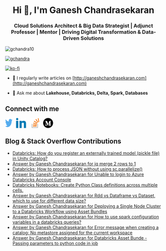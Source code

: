 <h1 align="center">Hi 👋, I'm Ganesh Chandrasekaran</h1>
<h3 align="center">Cloud Solutions Architect & Big Data Strategist | Adjunct Professor | Mentor | Driving Digital Transformation & Data-Driven Solutions</h3>

<p align="left"> <img src="https://komarev.com/ghpvc/?username=gchandra10&label=Profile%20views&color=0e75b6&style=flat" alt="gchandra10" /> </p>

<p align="left"> <a href="https://twitter.com/gchandra" target="blank"><img src="https://img.shields.io/twitter/follow/gchandra?logo=twitter&style=for-the-badge" alt="gchandra" /></a> </p>

[![ko-fi](https://ko-fi.com/img/githubbutton_sm.svg)](https://ko-fi.com/R5R1FEPR0)

- 📝 I regularly write articles on [http://ganeshchandrasekaran.com](http://ganeshchandrasekaran.com)

- 💬 Ask me about **Lakehouse, Databricks, Delta, Spark, Databases**

## Connect with me
<p align="left">
<a href="https://twitter.com/gchandra" target="blank"><img align="center" src="images/twitter.png" alt="gchandra" height="32" width="23" /></a>&nbsp;&nbsp;
<a href="https://linkedin.com/in/ganeshchandra" target="blank"><img align="center" src="images/linkedin.png" alt="gchandra" height="32" width="32" /></a>&nbsp;&nbsp;
<a href="https://stackoverflow.com/users/ganesh-chandrasekaran" target="blank"><img align="center" src="images/stackoverflow.png" alt="ganesh-chandrasekaran" height="32" width="32" /></a>&nbsp;&nbsp;
<a href="https://medium.com/@gchandra" target="blank"><img align="center" src="images/medium.png" alt="@gchandra" height="32" width="32" /></a>&nbsp;&nbsp;
</p>

## Blog & Stack Overflow Contributions
<!-- BLOG-POST-LIST:START -->
- [Databricks: How do you register an externally trained model &lpar;pickle file&rpar; in Unity Catalog?](https://medium.com/analytics-vidhya/databricks-how-do-you-register-an-externally-trained-model-pickle-file-in-unity-catalog-7c3751ece8b1?source=rss-cb7a2de9f0fc------2)
- [Answer by Ganesh Chandrasekaran for jq merge 2 rows to 1](https://stackoverflow.com/questions/78894931/jq-merge-2-rows-to-1/78894938#78894938)
- [Databricks: How to process JSON without using sc.parallelize&lpar;&rpar;](https://gchandra.medium.com/databricks-how-to-process-json-without-using-sc-parallelize-24bb29189654?source=rss-cb7a2de9f0fc------2)
- [Answer by Ganesh Chandrasekaran for Unable to login to Azure Databricks Account Console](https://stackoverflow.com/questions/78843411/unable-to-login-to-azure-databricks-account-console/78893694#78893694)
- [Databricks Notebooks: Create Python Class definitions across multiple cells.](https://python.plainenglish.io/databricks-notebooks-create-python-class-definitions-across-multiple-cells-d516c95372b8?source=rss-cb7a2de9f0fc------2)
- [Answer by Ganesh Chandrasekaran for Rdd vs Dataframe vs Dataset, which to use for different data size?](https://stackoverflow.com/questions/78876392/rdd-vs-dataframe-vs-dataset-which-to-use-for-different-data-size/78880337#78880337)
- [Answer by Ganesh Chandrasekaran for Deploying a Single Node Cluster to a Databricks Workflow using Asset Bundles](https://stackoverflow.com/questions/78873065/deploying-a-single-node-cluster-to-a-databricks-workflow-using-asset-bundles/78880299#78880299)
- [Answer by Ganesh Chandrasekaran for How to use spark configuration variables in a databricks queries?](https://stackoverflow.com/questions/78874668/how-to-use-spark-configuration-variables-in-a-databricks-queries/78880258#78880258)
- [Answer by Ganesh Chandrasekaran for Error message when creating a catalog: No metastore assigned for the current workspace](https://stackoverflow.com/questions/78870300/error-message-when-creating-a-catalog-no-metastore-assigned-for-the-current-wor/78879406#78879406)
- [Answer by Ganesh Chandrasekaran for Databricks Asset Bunde - Passing parameters to python code in job](https://stackoverflow.com/questions/78852334/databricks-asset-bunde-passing-parameters-to-python-code-in-job/78879393#78879393)
<!-- BLOG-POST-LIST:END -->
